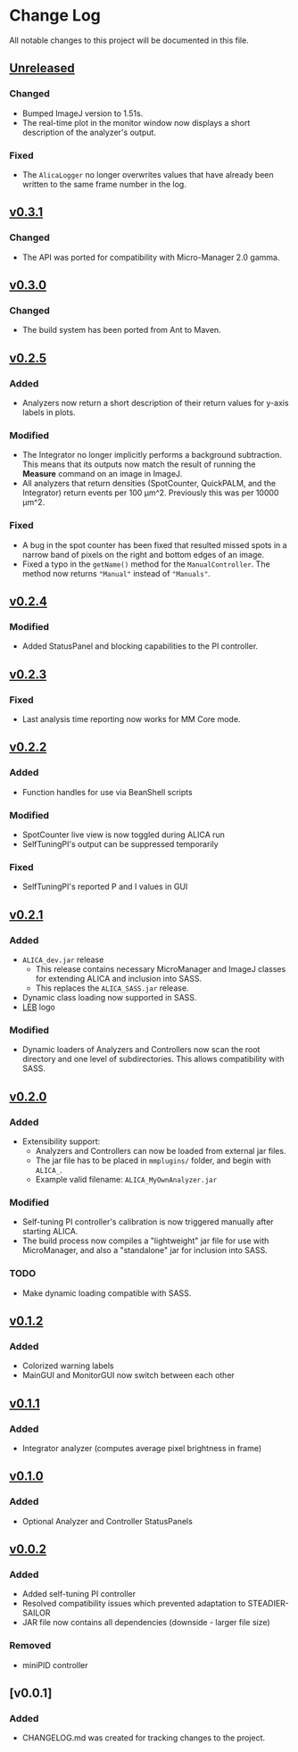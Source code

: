 # Change Log
All notable changes to this project will be documented in this file.

## [Unreleased]

### Changed
- Bumped ImageJ version to 1.51s.
- The real-time plot in the monitor window now displays a short
  description of the analyzer's output.

### Fixed
- The `AlicaLogger` no longer overwrites values that have already been
  written to the same frame number in the log.

## [v0.3.1]
### Changed
- The API was ported for compatibility with Micro-Manager 2.0 gamma.

## [v0.3.0]

### Changed 
- The build system has been ported from Ant to Maven.

## [v0.2.5]

### Added
- Analyzers now return a short description of their return values for
  y-axis labels in plots.

### Modified
- The Integrator no longer implicitly performs a background
  subtraction. This means that its outputs now match the result of
  running the **Measure** command on an image in ImageJ.
- All analyzers that return densities (SpotCounter, QuickPALM, and the
  Integrator) return events per 100 µm^2. Previously this was per
  10000 µm^2.

### Fixed
- A bug in the spot counter has been fixed that resulted missed spots
  in a narrow band of pixels on the right and bottom edges of an
  image.
- Fixed a typo in the `getName()` method for the `ManualController`.
  The method now returns `"Manual"` instead of `"Manuals"`.

## [v0.2.4]
### Modified
 - Added StatusPanel and blocking capabilities to the PI controller.

## [v0.2.3]
### Fixed
 - Last analysis time reporting now works for MM Core mode.

## [v0.2.2]
### Added
 - Function handles for use via BeanShell scripts

### Modified
 - SpotCounter live view is now toggled during ALICA run
 - SelfTuningPI's output can be suppressed temporarily

### Fixed
 - SelfTuningPI's reported P and I values in GUI

## [v0.2.1]
### Added
 - `ALICA_dev.jar` release
   - This release contains necessary MicroManager and ImageJ
     classes for extending ALICA and inclusion into SASS. 
   - This replaces the `ALICA_SASS.jar` release.
 - Dynamic class loading now supported in SASS.
 - [LEB](http://leb.epfl.ch/) logo

### Modified
 - Dynamic loaders of Analyzers and Controllers now scan the 
   root directory and one level of subdirectories. This allows 
   compatibility with SASS. 


## [v0.2.0]
### Added
 - Extensibility support:
    - Analyzers and Controllers can now be loaded from external jar files.
    - The jar file has to be placed in `mmplugins/` folder, and begin with 
`ALICA_`.
    - Example valid filename: `ALICA_MyOwnAnalyzer.jar`


### Modified
 - Self-tuning PI controller's calibration is now triggered manually after 
starting ALICA. 
 - The build process now compiles a "lightweight" jar file for use with
MicroManager, and also a "standalone" jar for inclusion into SASS.

### TODO
 - Make dynamic loading compatible with SASS.

## [v0.1.2]
### Added
- Colorized warning labels
- MainGUI and MonitorGUI now switch between each other

## [v0.1.1]
### Added
- Integrator analyzer (computes average pixel brightness in frame)

## [v0.1.0]
### Added
- Optional Analyzer and Controller StatusPanels

## [v0.0.2]
### Added
- Added self-tuning PI controller
- Resolved compatibility issues which prevented adaptation to STEADIER-SAILOR
- JAR file now contains all dependencies (downside - larger file size)

### Removed
- miniPID controller

## [v0.0.1]
### Added
- CHANGELOG.md was created for tracking changes to the project.

[Unreleased]: https://github.com/LEB-EPFL/ALICA/compare/v0.3.1...HEAD
[v0.3.1]: https://github.com/LEB-EPFL/ALICA/releases/tag/v0.3.0
[v0.3.0]: https://github.com/LEB-EPFL/ALICA/releases/tag/v0.3.0
[v0.2.5]: https://github.com/LEB-EPFL/ALICA/releases/tag/v0.2.5
[v0.2.4]: https://github.com/LEB-EPFL/ALICA/releases/tag/v0.2.4
[v0.2.3]: https://github.com/LEB-EPFL/ALICA/releases/tag/v0.2.3
[v0.2.2]: https://github.com/LEB-EPFL/ALICA/releases/tag/v0.2.2
[v0.2.1]: https://github.com/LEB-EPFL/ALICA/releases/tag/v0.2.1
[v0.2.0]: https://github.com/LEB-EPFL/ALICA/releases/tag/v0.2.0
[v0.1.2]: https://github.com/LEB-EPFL/ALICA/releases/tag/v0.1.2
[v0.1.1]: https://github.com/LEB-EPFL/ALICA/releases/tag/v0.1.1
[v0.1.0]: https://github.com/LEB-EPFL/ALICA/releases/tag/v0.1.0
[v0.0.2]: https://github.com/LEB-EPFL/ALICA/releases/tag/v0.0.2
